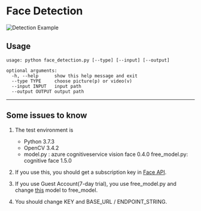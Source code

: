 # Face Detection 

![Detection Example](https://i.imgur.com/B2pREOJ.jpg)

## Usage

```
usage: python face_detection.py [--type] [--input] [--output]

optional arguments:
  -h, --help      show this help message and exit
  --type TYPE     choose picture(p) or video(v)
  --input INPUT   input path
  --output OUTPUT output path
```

---
## Some issues to know
1. The test environment is
    - Python 3.7.3
    - OpenCV 3.4.2
    - model.py     : azure cognitiveservice vision face 0.4.0
      free_model.py: cognitive face 1.5.0

2. If you use this, you should get a subscription key in [Face API](https://azure.microsoft.com/en-us/services/cognitive-services/face/).

3. If you use Guest Account(7-day trial), you use free_model.py and change [this](https://github.com/artium59/face_detector/blob/d24174f4707c9ba5508f86ac445e1b3a52b3b9fb/face_detecion.py#L2) model to free_model.

4. You should change KEY and BASE_URL / ENDPOINT_STRING.
